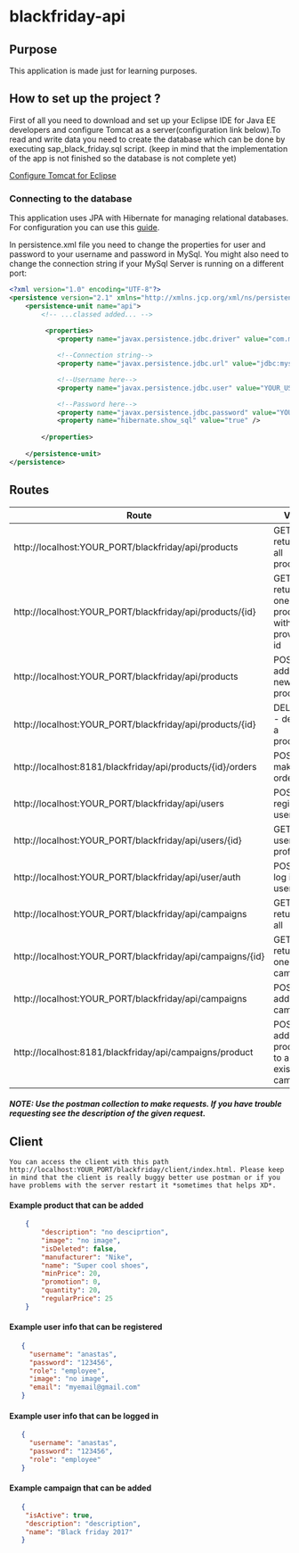 # blackfriday-api

## Purpose 

This application is made just for learning purposes.

## How to set up the project ?

First of all you need to download and set up your Eclipse IDE for Java EE developers and configure Tomcat as a server(configuration link below).To read and write data you need to create the database which can be done by executing sap_black_friday.sql script. (keep in mind that the implementation of the app is not finished so the database is not complete yet)

[Configure Tomcat for Eclipse](https://www.youtube.com/watch?v=kLgquZ2FiuQ)

### Connecting to the database

This application uses JPA with Hibernate for managing relational databases. For configuration you can use this [guide](https://docs.jboss.org/hibernate/orm/5.4/quickstart/html_single/).

In persistence.xml file you need to change the properties for user and password to your username and password in MySql. You might also need to change the connection string if your MySql Server is running on a different port:

~~~xml
<?xml version="1.0" encoding="UTF-8"?>
<persistence version="2.1" xmlns="http://xmlns.jcp.org/xml/ns/persistence" xmlns:xsi="http://www.w3.org/2001/XMLSchema-instance" xsi:schemaLocation="http://xmlns.jcp.org/xml/ns/persistence http://xmlns.jcp.org/xml/ns/persistence/persistence_2_1.xsd">
	<persistence-unit name="api">
		<!-- ...classed added... -->
	
		 <properties>
           	<property name="javax.persistence.jdbc.driver" value="com.mysql.jdbc.Driver" />

            <!--Connection string-->
            <property name="javax.persistence.jdbc.url" value="jdbc:mysql://localhost:PORT/sap_black_friday" />

            <!--Username here-->
            <property name="javax.persistence.jdbc.user" value="YOUR_USERNAME" />

            <!--Password here-->
            <property name="javax.persistence.jdbc.password" value="YOUR_PASSWORD" />  
            <property name="hibernate.show_sql" value="true" />
            
        </properties>
		
	</persistence-unit>
</persistence>
~~~


## Routes 

| Route| Verb| Access|
| --- | --- | --- |
|http://localhost:YOUR_PORT/blackfriday/api/products| GET - returns all products| None |
|http://localhost:YOUR_PORT/blackfriday/api/products/{id}| GET - returns one product with provided id| None |
|http://localhost:YOUR_PORT/blackfriday/api/products| POST - adds a new product | Employee |
|http://localhost:YOUR_PORT/blackfriday/api/products/{id}|DELETE - deletes a products| Employee |  
|http://localhost:8181/blackfriday/api/products/{id}/orders| POST - make an order | Employee/Client |
|http://localhost:YOUR_PORT/blackfriday/api/users|POST - register user| None |
|http://localhost:YOUR_PORT/blackfriday/api/users/{id}|GET - user profile | Employee/Client |
|http://localhost:YOUR_PORT/blackfriday/api/user/auth|POST - log in user| None |
|http://localhost:YOUR_PORT/blackfriday/api/campaigns | GET - returns all | None |
|http://localhost:YOUR_PORT/blackfriday/api/campaigns/{id} | GET - returns one campaign | None |
|http://localhost:YOUR_PORT/blackfriday/api/campaigns | POST - adds campaign | Employee |
|http://localhost:8181/blackfriday/api/campaigns/product| POST - add a product to a existing campaign | Employee |


##### NOTE: Use the postman collection to make requests. If you have trouble requesting see the description of the given request.

## Client
    You can access the client with this path http://localhost:YOUR_PORT/blackfriday/client/index.html. Please keep in mind that the client is really buggy better use postman or if you have problems with the server restart it *sometimes that helps XD*.


#### Example product that can be added
~~~json
    {
        "description": "no desciprtion",
        "image": "no image",
        "isDeleted": false,
        "manufacturer": "Nike",
        "name": "Super cool shoes",
        "minPrice": 20,
        "promotion": 0,
        "quantity": 20,
        "regularPrice": 25
    }
~~~

#### Example user info that can be registered

~~~json
   {
	 "username": "anastas",
	 "password": "123456",
     "role": "employee",
     "image": "no image",
     "email": "myemail@gmail.com"
   }
~~~

#### Example user info that can be logged in

~~~json
   {
	 "username": "anastas",
	 "password": "123456",
     "role": "employee"
   }
~~~

#### Example campaign that can be added

~~~json
   {
	"isActive": true,
    "description": "description",
    "name": "Black friday 2017"
   }
~~~


